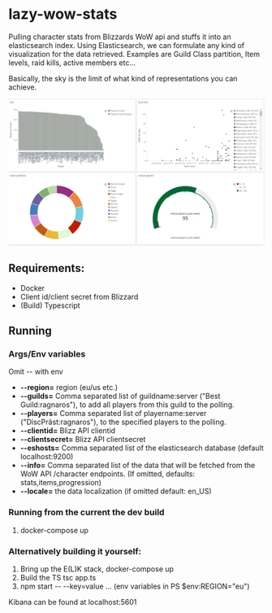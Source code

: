 # lazy-wow-stats

Pulling character stats from Blizzards WoW api and stuffs it into an elasticsearch index.
Using Elasticsearch, we can formulate any kind of visualization for the data retrieved. Examples are Guild Class partition, Item levels, raid kills, active members etc...

Basically, the sky is the limit of what kind of representations you can achieve.


![alt text](https://github.com/deadl1f7/lazy-wow-stats/blob/master/elk-utils/dashboard_example.PNG)

## Requirements:
- Docker
- Client id/client secret from Blizzard 
- (Build) Typescript

## Running 

###	Args/Env variables

Omit -- with env

- **--region=** region (eu/us etc.)
- **--guilds=** Comma separated list of guildname:server ("Best Guild:ragnaros"), to add all players from this guild to the polling.
- **--players=** Comma separated list of playername:server ("DiscPräst:ragnaros"), to the specified players to the polling.
- **--clientid=** Blizz API clientid
- **--clientsecret=** Blizz API clientsecret
- **--eshosts=** Comma separated list of the elasticsearch database (default localhost:9200)
- **--info=** Comma separated list of the data that will be fetched from the WoW API /character endpoints. 
(If omitted, defaults: stats,items,progression)
- **--locale=** the data localization (if omitted default: en_US)

### Running from the current the dev build
1.  docker-compose up

### Alternatively building it yourself:
1.  Bring up the E(L)K stack, docker-compose up
2.	Build the TS tsc app.ts
3.	npm start -- --key=value ... (env variables in PS $env:REGION="eu")

Kibana can be found at localhost:5601
